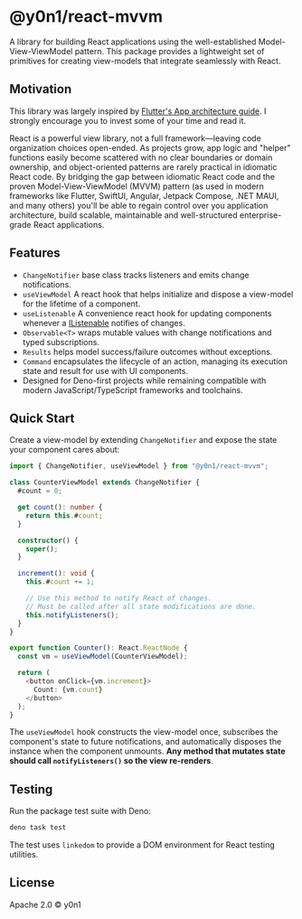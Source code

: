 # @y0n1/react-mvvm

A library for building React applications using the well-established
Model-View-ViewModel pattern. This package provides a lightweight set of
primitives for creating view-models that integrate seamlessly with React.

## Motivation

This library was largely inspired by
[Flutter's App architecture guide](https://docs.flutter.dev/app-architecture). I
strongly encourage you to invest some of your time and read it.

React is a powerful view library, not a full framework—leaving code organization
choices open-ended. As projects grow, app logic and "helper" functions easily
become scattered with no clear boundaries or domain ownership, and
object-oriented patterns are rarely practical in idiomatic React code. By
bridging the gap between idiomatic React code and the proven
Model-View-ViewModel (MVVM) pattern (as used in modern frameworks like Flutter,
SwiftUI, Angular, Jetpack Compose, .NET MAUI, and many others) you'll be able to
regain control over you application architecture, build scalable, maintainable
and well-structured enterprise-grade React applications.

## Features

- `ChangeNotifier` base class tracks listeners and emits change notifications.
- `useViewModel` A react hook that helps initialize and dispose a view-model for
  the lifetime of a component.
- `useListenable` A convenience react hook for updating components whenever a
  [IListenable](./core/listenable.ts) notifies of changes.
- `Observable<T>` wraps mutable values with change notifications and typed
  subscriptions.
- `Results` helps model success/failure outcomes without exceptions.
- `Command` encapsulates the lifecycle of an action, managing its execution
  state and result for use with UI components.
- Designed for Deno-first projects while remaining compatible with modern
  JavaScript/TypeScript frameworks and toolchains.

## Quick Start

Create a view-model by extending `ChangeNotifier` and expose the state your
component cares about:

```ts
import { ChangeNotifier, useViewModel } from "@y0n1/react-mvvm";

class CounterViewModel extends ChangeNotifier {
  #count = 0;

  get count(): number {
    return this.#count;
  }

  constructor() {
    super();
  }

  increment(): void {
    this.#count += 1;

    // Use this method to notify React of changes.
    // Must be called after all state modifications are done.
    this.notifyListeners();
  }
}

export function Counter(): React.ReactNode {
  const vm = useViewModel(CounterViewModel);

  return (
    <button onClick={vm.increment}>
      Count: {vm.count}
    </button>
  );
}
```

The `useViewModel` hook constructs the view-model once, subscribes the
component's state to future notifications, and automatically disposes the
instance when the component unmounts. **Any method that mutates state should
call `notifyListeners()` so the view re-renders**.

## Testing

Run the package test suite with Deno:

```sh
deno task test
```

The test uses `linkedom` to provide a DOM environment for React testing
utilities.

## License

Apache 2.0 © y0n1
